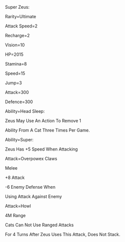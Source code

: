 Super Zeus:

Rarity=Ultimate

Attack Speed=2

Recharge=2

Vision=10

HP=2015

Stamina=8

Speed=15

Jump=3

Attack=300

Defence=300

Ability=Head Sleep:

Zeus May Use An Action To Remove 1

Ability From A Cat Three Times Per Game.

Ability=Super:

Zeus Has +5 Speed When Attacking

Attack=Overpowex Claws

Melee

+8 Attack

-6 Enemy Defense When

Using Attack Against Enemy

Attack=Howl

4M Range

Cats Can Not Use Ranged Attacks

For 4 Turns After Zeus Uses This Attack, Does Not Stack.
